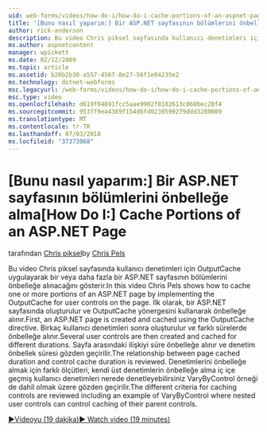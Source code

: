 ```yaml
---
uid: web-forms/videos/how-do-i/how-do-i-cache-portions-of-an-aspnet-page
title: '[Bunu nasıl yaparım:] Bir ASP.NET sayfasının bölümlerini önbelleğe | Microsoft Docs'
author: rick-anderson
description: Bu video Chris piksel sayfasında kullanıcı denetimleri için OutputCache uygulayarak bir veya daha fazla bir ASP.NET sayfasının bölümlerini önbelleğe alınacağını gösterir. İlk olarak, bir...
ms.author: aspnetcontent
manager: wpickett
ms.date: 02/12/2009
ms.topic: article
ms.assetid: b20b2b30-a557-4567-8e27-56f1e04235e2
ms.technology: dotnet-webforms
msc.legacyurl: /web-forms/videos/how-do-i/how-do-i-cache-portions-of-an-aspnet-page
msc.type: video
ms.openlocfilehash: d619f04691fcc5aae9902f8102613c068bec28f4
ms.sourcegitcommit: 953ff9ea4369f154d6fd0239599279ddd3280009
ms.translationtype: MT
ms.contentlocale: tr-TR
ms.lasthandoff: 07/03/2018
ms.locfileid: "37373068"
---
```

<a name="how-do-i-cache-portions-of-an-aspnet-page"></a><span data-ttu-id="9b40f-104">[Bunu nasıl yaparım:] Bir ASP.NET sayfasının bölümlerini önbelleğe alma</span><span class="sxs-lookup"><span data-stu-id="9b40f-104">[How Do I:] Cache Portions of an ASP.NET Page</span></span>
====================
<span data-ttu-id="9b40f-105">tarafından [Chris piksel](https://twitter.com/chrispels)</span><span class="sxs-lookup"><span data-stu-id="9b40f-105">by [Chris Pels](https://twitter.com/chrispels)</span></span>

<span data-ttu-id="9b40f-106">Bu video Chris piksel sayfasında kullanıcı denetimleri için OutputCache uygulayarak bir veya daha fazla bir ASP.NET sayfasının bölümlerini önbelleğe alınacağını gösterir.</span><span class="sxs-lookup"><span data-stu-id="9b40f-106">In this video Chris Pels shows how to cache one or more portions of an ASP.NET page by implementing the OutputCache for user controls on the page.</span></span> <span data-ttu-id="9b40f-107">İlk olarak, bir ASP.NET sayfasında oluşturulur ve OutputCache yönergesini kullanarak önbelleğe alınır.</span><span class="sxs-lookup"><span data-stu-id="9b40f-107">First, an ASP.NET page is created and cached using the OutputCache directive.</span></span> <span data-ttu-id="9b40f-108">Birkaç kullanıcı denetimleri sonra oluşturulur ve farklı sürelerde önbelleğe alınır.</span><span class="sxs-lookup"><span data-stu-id="9b40f-108">Several user controls are then created and cached for different durations.</span></span> <span data-ttu-id="9b40f-109">Sayfa arasındaki ilişkiyi süre önbelleğe alınır ve denetim önbellek süresi gözden geçirilir.</span><span class="sxs-lookup"><span data-stu-id="9b40f-109">The relationship between page cached duration and control cache duration is reviewed.</span></span> <span data-ttu-id="9b40f-110">Denetimlerini önbelleğe almak için farklı ölçütleri, kendi üst denetimlerin önbelleğe alma iç içe geçmiş kullanıcı denetimleri nerede denetleyebilirsiniz VaryByControl örneği de dahil olmak üzere gözden geçirilir.</span><span class="sxs-lookup"><span data-stu-id="9b40f-110">The different criteria for caching controls are reviewed including an example of VaryByControl where nested user controls can control caching of their parent controls.</span></span>

[<span data-ttu-id="9b40f-111">&#9654;Videoyu (19 dakika)</span><span class="sxs-lookup"><span data-stu-id="9b40f-111">&#9654; Watch video (19 minutes)</span></span>](https://channel9.msdn.com/Blogs/ASP-NET-Site-Videos/how-do-i-cache-portions-of-an-aspnet-page)

